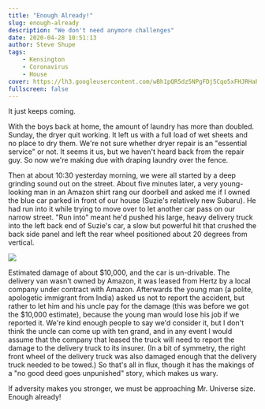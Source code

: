 ```yaml
---
title: "Enough Already!"
slug: enough-already
description: "We don't need anymore challenges"
date: 2020-04-28 10:51:13
author: Steve Shupe
tags:
    - Kensington
    - Coronavirus
    - House
cover: https://lh3.googleusercontent.com/wBh1pQR5dz5NPgFDj5Cqo5xFHJRHaPWtCR5EtGzdJJQqzX25w45yxiBqJctgeNhZ7OAdSky7C3cuKczFkzRa5zx6FQXsWK7gm2BQDnerDgDyE_SbN-ZyBb1J6zhRKHow5PdVe3LqSIBvKkIwNft9UPepm23vF9bfKMldIjc_zcUCsjCJiHWOz3xVLh80Qd0cmMYeh1fhXYR41gF1nU1adYK0Q_3PEHvdVJaKd5xPdW5YXfWo-fjr91QOoZ31vHk47DG58i_N5GOY8O40BTVidwZz7h3kzpXvil0M6eKkCOL2e6CnjtVOT9mealwdO9L1kpFzzMIRhiwB2z5Y-YPU9J1yKD59hZTfFDwVZgI4NFYvLArOPxXyLiIOymo1ATTD9Ije_MV4b7syF2xfyU7pa0MfHTQmpnYU_XRJxUuS7Fd4Vle9nlLUeG5ircj6bKAF6l6c5fFnvXJSDzsZPQSOpVTnLGgz4JR6oOkgHwGzpxoGG5Cc91Pw8ClxocXckoSA9-z7wLJHkhsSYJOJiphcx0NyP4t-sHHKPrbPUCNugeMI0iBMevWiHXlIo_cBCWbFJA1HxXExe-neLEhhBWo809GcW2wC-rVGPepqrq8v68NK0MHf7r_dA-e-D97n8eXrfRRm3qSZ6rdCrVLsJfr9Fk0G8aix3LT5mEAbv4hT9rUNTJHMNBsuPlweu7Ix8Q=w2940-h1533-no
fullscreen: false
---
```


It just keeps coming.

With the boys back at home, the amount of laundry has more than doubled. Sunday, the dryer quit working. It left us with a full load of wet sheets and no place to dry them. We're not sure whether dryer repair is an "essential service" or not. It seems it us, but we haven't heard back from the repair guy. So now we're making due with draping laundry over the fence.

Then at about 10:30 yesterday morning, we were all started by a deep grinding sound out on the street. About five minutes later, a very young-looking man in an Amazon shirt rang our doorbell and asked me if I owned the blue car parked in front of our house (Suzie's relatively new Subaru). He had run into it while trying to move over to let another car pass on our narrow street. "Run into" meant he'd pushed his large, heavy delivery truck into the left back end of Suzie's car, a slow but powerful hit that crushed the back side panel and left the rear wheel positioned about 20 degrees from vertical.

![](https://lh3.googleusercontent.com/DgaDFsBvpKn-oBILLMkZShgLfFb61STSU-0CU5eQXvEyGRlHn7u6jPsz8rQmCsVG0Jxytk4CPcUEfIYYP2uRQIUCBpTJV6SLg3-0Of0CXqSYN1S05BCCHwcsCyRvNlRBB2Nvx7xjA424kqXd7yPF2AmVnXwIhGm2wJMN2jQLpEAlZp0O8iMtZiBorq2zjQ-OUx1HexqXPuzQagWda8zv4shyrTPI_tX5EX-CBZm0Bu1xIu-BLVbdOMbcTpEJxc2oztBVrDim4BdWPDnAFdaaGX7VCa9AIaqBr8U0MitbSE6lou_xXR6yXyHTNpARX4OpQdUsGS6ckLE_rx5wZI1JKp4K6fr8ENJlVMoBjRDRFFTJFWqT_Nd9DxHx6wPx1V_GNnHtzACqvCix2QaYV39idRmngP30GL2zQ7nBo-mD0NsSWmTkSPS-6Zf28MnPejtpsMujjKKKd4zvQb52yt8ZRi1sD-ahMQypdNiE-3sbrgWLHYUMDEMWsXE25-W40hXYEJyLTNvT-HZfdBnEQ6tLedsWPtxKKN8Ngz3lGnF0mM20diNW6BkmawdtvKm45a8fhd78tU2ushEHIlqg0xl-m9ckxbh7x4wGqKpL7Ef1klqP93F1YKa9hKMd9lDLU9pU528PDlKHNXfzKGIqdu_hTPxzFLy7xZmXvsh6U5P7RkrIS-SI9VfN7f4GRnCXyw=w2003-h1805-no)

Estimated damage of about $10,000, and the car is un-drivable. The delivery van wasn't owned by Amazon, it was leased from Hertz by a local company under contract with Amazon. Afterwards the young man (a polite, apologetic immigrant from India) asked us not to report the accident, but rather to let him and his uncle pay for the damage (this was before we got the $10,000 estimate), because the young man would lose his job if we reported it. We're kind enough people to say we'd consider it, but I don't think the uncle can come up with ten grand, and in any event I would assume that the company that leased the truck will need to report the damage to the delivery truck to its insurer. (In a bit of symmetry, the right front wheel of the delivery truck was also damaged enough that the delivery truck needed to be towed.) So that's all in flux, though it has the makings of a "no good deed goes unpunished" story, which makes us wary.

If adversity makes you stronger, we must be approaching Mr. Universe size. Enough already!
